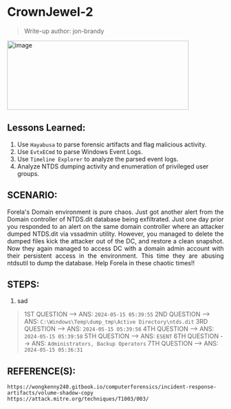 # CrownJewel-2
> Write-up author: jon-brandy

<img width="422" height="161" alt="image" src="https://github.com/user-attachments/assets/7d0ae2fd-3aae-43fd-a00a-992b794b347b" />


## Lessons Learned:
1. Use `Hayabusa` to parse forensic artifacts and flag malicious activity.
2. Use `EvtxECmd` to parse Windows Event Logs.
3. Use `Timeline Explorer` to analyze the parsed event logs.
4. Analyze NTDS dumping activity and enumeration of privileged user groups.

## SCENARIO:
<p align="justify">Forela's Domain environment is pure chaos. Just got another alert from the Domain controller of NTDS.dit database being exfiltrated. Just one day prior you responded to an alert on the same domain controller where an attacker dumped NTDS.dit via vssadmin utility. However, you managed to delete the dumped files kick the attacker out of the DC, and restore a clean snapshot. Now they again managed to access DC with a domain admin account with their persistent access in the environment. This time they are abusing ntdsutil to dump the database. Help Forela in these chaotic times!!</p>

## STEPS:
1. sad

> 1ST QUESTION --> ANS: `2024-05-15 05:39:55`
> 2ND QUESTION --> ANS: `C:\Windows\Temp\dump_tmp\Active Directory\ntds.dit`
> 3RD QUESTION --> ANS: `2024-05-15 05:39:56`
> 4TH QUESTION --> ANS: `2024-05-15 05:39:58`
> 5TH QUESTION --> ANS: `ESENT`
> 6TH QUESTION --> ANS: `Administrators, Backup Operators`
> 7TH QUESTION --> ANS: `2024-05-15 05:36:31`

## REFERENCE(S):
```
https://wongkenny240.gitbook.io/computerforensics/incident-response-artifacts/volume-shadow-copy
https://attack.mitre.org/techniques/T1003/003/
```
